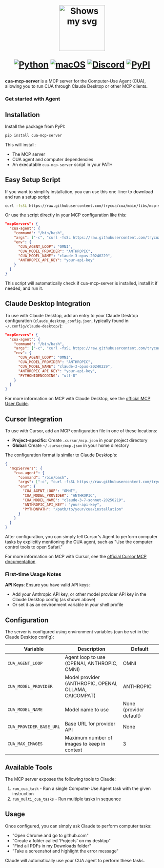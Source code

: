 <div align="center">
<h1>
  <div class="image-wrapper" style="display: inline-block;">
    <picture>
      <source media="(prefers-color-scheme: dark)" alt="logo" height="150" srcset="../../img/logo_white.png" style="display: block; margin: auto;">
      <source media="(prefers-color-scheme: light)" alt="logo" height="150" srcset="../../img/logo_black.png" style="display: block; margin: auto;">
      <img alt="Shows my svg">
    </picture>
  </div>

  [![Python](https://img.shields.io/badge/Python-333333?logo=python&logoColor=white&labelColor=333333)](#)
  [![macOS](https://img.shields.io/badge/macOS-000000?logo=apple&logoColor=F0F0F0)](#)
  [![Discord](https://img.shields.io/badge/Discord-%235865F2.svg?&logo=discord&logoColor=white)](https://discord.com/invite/mVnXXpdE85)
  [![PyPI](https://img.shields.io/pypi/v/cua-computer?color=333333)](https://pypi.org/project/cua-computer/)
</h1>
</div>

**cua-mcp-server** is a MCP server for the Computer-Use Agent (CUA), allowing you to run CUA through Claude Desktop or other MCP clients.
### Get started with Agent

## Installation

Install the package from PyPI:

```bash
pip install cua-mcp-server
```

This will install:
- The MCP server
- CUA agent and computer dependencies 
- An executable `cua-mcp-server` script in your PATH

## Easy Setup Script

If you want to simplify installation, you can use this one-liner to download and run a setup script:

```bash
curl -fsSL https://raw.githubusercontent.com/trycua/cua/main/libs/mcp-server/scripts/run_mcp_server.sh | bash
```

Or use the script directly in your MCP configuration like this:

```json
"mcpServers": {
  "cua-agent": {
    "command": "/bin/bash",
    "args": ["-c", "curl -fsSL https://raw.githubusercontent.com/trycua/cua/main/libs/mcp-server/scripts/run_mcp_server.sh | bash"],
    "env": {
      "CUA_AGENT_LOOP": "OMNI",
      "CUA_MODEL_PROVIDER": "ANTHROPIC",
      "CUA_MODEL_NAME": "claude-3-opus-20240229",
      "ANTHROPIC_API_KEY": "your-api-key"
    }
  }
}
```

This script will automatically check if cua-mcp-server is installed, install it if needed, and run it.

## Claude Desktop Integration

To use with Claude Desktop, add an entry to your Claude Desktop configuration (`claude_desktop_config.json`, typically found in `~/.config/claude-desktop/`):

```json
"mcpServers": {
  "cua-agent": {
    "command": "/bin/bash",
    "args": ["-c", "curl -fsSL https://raw.githubusercontent.com/trycua/cua/main/libs/mcp-server/scripts/run_mcp_server.sh | bash"],
    "env": {
      "CUA_AGENT_LOOP": "OMNI",
      "CUA_MODEL_PROVIDER": "ANTHROPIC",
      "CUA_MODEL_NAME": "claude-3-opus-20240229",
      "ANTHROPIC_API_KEY": "your-api-key",
      "PYTHONIOENCODING": "utf-8"
    }
  }
}
```

For more information on MCP with Claude Desktop, see the [official MCP User Guide](https://modelcontextprotocol.io/quickstart/user).

## Cursor Integration

To use with Cursor, add an MCP configuration file in one of these locations:

- **Project-specific**: Create `.cursor/mcp.json` in your project directory
- **Global**: Create `~/.cursor/mcp.json` in your home directory

The configuration format is similar to Claude Desktop's:

```json
{
  "mcpServers": {
    "cua-agent": {
      "command": "/bin/bash",
      "args": ["-c", "curl -fsSL https://raw.githubusercontent.com/trycua/cua/main/libs/mcp-server/scripts/run_mcp_server.sh | bash"],
      "env": {
        "CUA_AGENT_LOOP": "OMNI",
        "CUA_MODEL_PROVIDER": "ANTHROPIC",
        "CUA_MODEL_NAME": "claude-3-7-sonnet-20250219",
        "ANTHROPIC_API_KEY": "your-api-key",
        "PYTHONPATH": "/path/to/your/cua/installation"
      }
    }
  }
}
```

After configuration, you can simply tell Cursor's Agent to perform computer tasks by explicitly mentioning the CUA agent, such as "Use the computer control tools to open Safari."

For more information on MCP with Cursor, see the [official Cursor MCP documentation](https://docs.cursor.com/context/model-context-protocol).

### First-time Usage Notes

**API Keys**: Ensure you have valid API keys:
   - Add your Anthropic API key, or other model provider API key in the Claude Desktop config (as shown above)
   - Or set it as an environment variable in your shell profile

## Configuration

The server is configured using environment variables (can be set in the Claude Desktop config):

| Variable | Description | Default |
|----------|-------------|---------|
| `CUA_AGENT_LOOP` | Agent loop to use (OPENAI, ANTHROPIC, OMNI) | OMNI |
| `CUA_MODEL_PROVIDER` | Model provider (ANTHROPIC, OPENAI, OLLAMA, OAICOMPAT) | ANTHROPIC |
| `CUA_MODEL_NAME` | Model name to use | None (provider default) |
| `CUA_PROVIDER_BASE_URL` | Base URL for provider API | None |
| `CUA_MAX_IMAGES` | Maximum number of images to keep in context | 3 |

## Available Tools

The MCP server exposes the following tools to Claude:

1. `run_cua_task` - Run a single Computer-Use Agent task with the given instruction
2. `run_multi_cua_tasks` - Run multiple tasks in sequence

## Usage

Once configured, you can simply ask Claude to perform computer tasks:

- "Open Chrome and go to github.com"
- "Create a folder called 'Projects' on my desktop"
- "Find all PDFs in my Downloads folder"
- "Take a screenshot and highlight the error message"

Claude will automatically use your CUA agent to perform these tasks.